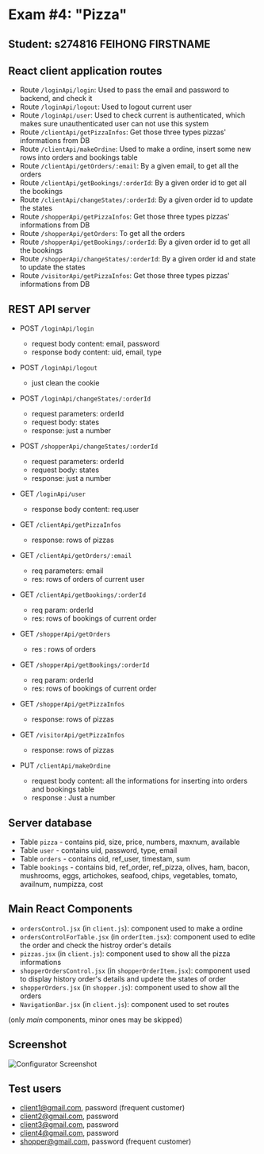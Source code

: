 # Exam #4: "Pizza"

## Student: s274816 FEIHONG FIRSTNAME

## React client application routes

- Route `/loginApi/login`: Used to pass the email and password to backend, and check it
- Route `/loginApi/logout`: Used to logout current user
- Route `/loginApi/user`: Used to check current is authenticated, which makes sure unauthenticated user can not use this system
- Route `/clientApi/getPizzaInfos`: Get those three types pizzas' informations from DB
- Route `/clientApi/makeOrdine`: Used to make a ordine, insert some new rows into orders and bookings table
- Route `/clientApi/getOrders/:email`: By a given email, to get all the orders
- Route `/clientApi/getBookings/:orderId`: By a given order id to get all the bookings
- Route `/clientApi/changeStates/:orderId`: By a given order id to update the states
- Route `/shopperApi/getPizzaInfos`: Get those three types pizzas' informations from DB
- Route `/shopperApi/getOrders`: To get all the orders
- Route `/shopperApi/getBookings/:orderId`: By a given order id to get all the bookings
- Route `/shopperApi/changeStates/:orderId`: By a given order id and state to update the states
- Route `/visitorApi/getPizzaInfos`: Get those three types pizzas' informations from DB

## REST API server

- POST `/loginApi/login`

  - request body content: email, password
  - response body content: uid, email, type
- POST `/loginApi/logout`

  - just clean the cookie
- POST `/loginApi/changeStates/:orderId`

  - request parameters: orderId
  - request body: states
  - response: just a number
- POST `/shopperApi/changeStates/:orderId`

  - request parameters: orderId
  - request body: states
  - response: just a number
- GET `/loginApi/user`

  - response body content: req.user
- GET `/clientApi/getPizzaInfos`

  - response: rows of pizzas
- GET `/clientApi/getOrders/:email`

  - req parameters: email
  - res: rows of orders of current user
- GET `/clientApi/getBookings/:orderId`

  - req param: orderId
  - res: rows of bookings of current order
- GET `/shopperApi/getOrders`

  - res : rows of orders
- GET `/shopperApi/getBookings/:orderId`

  - req param: orderId
  - res: rows of bookings of current order
- GET `/shopperApi/getPizzaInfos`

  - response: rows of pizzas
- GET `/visitorApi/getPizzaInfos`

  - response: rows of pizzas
- PUT `/clientApi/makeOrdine`

  - request body content: all the informations for inserting into orders and bookings table
  - response : Just a number

## Server database

- Table `pizza` - contains pid, size, price, numbers, maxnum, available
- Table `user` - contains uid, password, type, email
- Table `orders` - contains oid, ref_user, timestam, sum
- Table `bookings` - contains bid, ref_order, ref_pizza, olives, ham, bacon, mushrooms, eggs, artichokes, seafood, chips, vegetables, tomato, availnum, numpizza, cost

## Main React Components

- `ordersControl.jsx` (in `client.js`): component used to make a ordine
- `ordersControlForTable.jsx` (in `orderItem.jsx`): component used to edite the order and check the histroy order's details
- `pizzas.jsx` (in `client.js`): component used to show all the pizza informations
- `shopperOrdersControl.jsx` (in `shopperOrderItem.jsx`): component used to display history order's details and updete the states of order
- `shopperOrders.jsx` (in `shopper.js`): component used to show all the orders
- `NavigationBar.jsx` (in `client.js`): component used to set routes

(only _main_ components, minor ones may be skipped)

## Screenshot

![Configurator Screenshot](./img/screenshot.jpg)

## Test users

* client1@gmail.com, password (frequent customer)
* client2@gmail.com, password
* client3@gmail.com, password
* client4@gmail.com, password
* shopper@gmail.com, password (frequent customer)
